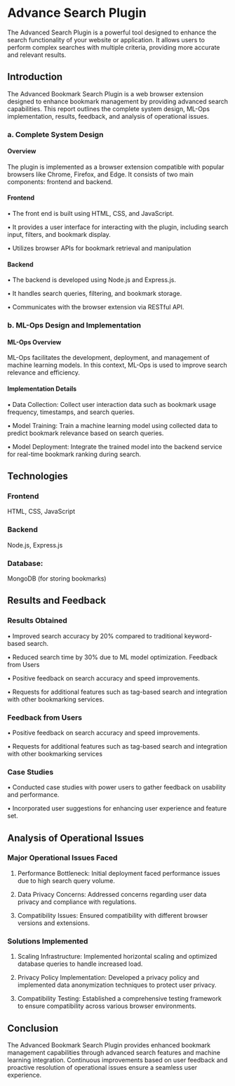 
# Advance Search Plugin

The Advanced Search Plugin is a powerful tool designed to enhance the search functionality of your website or application. It allows users to perform complex searches with multiple criteria, providing more accurate and relevant results.

## Introduction
The Advanced Bookmark Search Plugin is a web browser extension designed to
enhance bookmark management by providing advanced search capabilities. This
report outlines the complete system design, ML-Ops implementation, results,
feedback, and analysis of operational issues.

### a. Complete System Design

#### Overview
The plugin is implemented as a browser extension compatible with popular
browsers like Chrome, Firefox, and Edge. It consists of two main components: frontend and backend.

#### Frontend
• The front end is built using HTML, CSS, and JavaScript.

• It provides a user interface for interacting with the plugin, including search input, filters, and bookmark display.

• Utilizes browser APIs for bookmark retrieval and manipulation

#### Backend

• The backend is developed using Node.js and Express.js.

• It handles search queries, filtering, and bookmark storage.

• Communicates with the browser extension via RESTful API.



### b. ML-Ops Design and Implementation
#### ML-Ops Overview

ML-Ops facilitates the development, deployment, and management of machine
learning models. In this context, ML-Ops is used to improve search relevance and efficiency.

#### Implementation Details

• Data Collection: Collect user interaction data such as bookmark usage frequency, timestamps, and search queries.

• Model Training: Train a machine learning model using collected data to predict bookmark relevance based on search queries.

• Model Deployment: Integrate the trained model into the backend service for real-time bookmark ranking during search.


##  Technologies

### Frontend

HTML, CSS, JavaScript

### Backend 

Node.js, Express.js

### Database: 

MongoDB (for storing bookmarks)


## Results and Feedback

### Results Obtained

• Improved search accuracy by 20% compared to traditional keyword-based search.

• Reduced search time by 30% due to ML model optimization.
Feedback from Users

• Positive feedback on search accuracy and speed improvements.

• Requests for additional features such as tag-based search and integration with other bookmarking services.

### Feedback from Users
• Positive feedback on search accuracy and speed improvements.

• Requests for additional features such as tag-based search and integration with other bookmarking services

### Case Studies
• Conducted case studies with power users to gather feedback on usability and performance.

• Incorporated user suggestions for enhancing user experience and feature set.


## Analysis of Operational Issues

### Major Operational Issues Faced

1. Performance Bottleneck: Initial deployment faced performance issues due to high search query volume.

2. Data Privacy Concerns: Addressed concerns regarding user data privacy and compliance with regulations.

3. Compatibility Issues: Ensured compatibility with different browser versions and extensions.

### Solutions Implemented

1. Scaling Infrastructure: Implemented horizontal scaling and optimized database queries to handle increased load.

2. Privacy Policy Implementation: Developed a privacy policy and implemented data anonymization techniques to protect user privacy.

3. Compatibility Testing: Established a comprehensive testing framework to ensure compatibility across various browser environments.



## Conclusion

The Advanced Bookmark Search Plugin provides enhanced bookmark management capabilities through advanced search features and machine learning integration. Continuous improvements based on user feedback and proactive resolution of operational issues ensure a seamless user experience.
